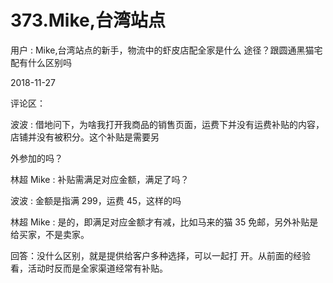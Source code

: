 # 373.Mike,台湾站点

用户 : Mike,台湾站点的新手，物流中的虾皮店配全家是什么 途径？跟圆通黑猫宅配有什么区别吗

2018-11-27

评论区：

波波 : 借地问下，为啥我打开我商品的销售页面，运费下并没有运费补贴的内容，店铺并没有被积分。这个补贴是需要另

外参加的吗？

林超 Mike : 补贴需满足对应金额，满足了吗？

波波 : 金额是指满 299，运费 45，这样的吗

林超 Mike : 是的，即满足对应金额才有减，比如马来的猫 35 免邮，另外补贴是给买家，不是卖家。

回答：没什么区别，就是提供给客户多种选择，可以一起打 开。从前面的经验看，活动时反而是全家渠道经常有补贴。